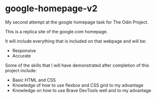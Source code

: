 # google-homepage-v2
My second attempt at the google homepage task for The Odin Project.

This is a replica site of the google.com homepage.

It will include everything that is included on that webpage and will be: 
 - Responsive
 - Accurate

Some of the skills that I will have demonstrated after completion of this project include: 
 - Basic HTML and CSS
 - Knowledge of how to use flexbox and CSS grid to my advantage
 - Knowledge on how to use Brave DevTools well and to my advantage

